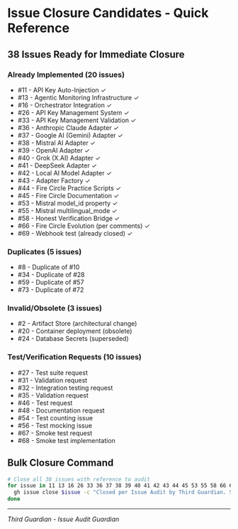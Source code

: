 # Issue Closure Candidates - Quick Reference

## 38 Issues Ready for Immediate Closure

### Already Implemented (20 issues)
- #11 - API Key Auto-Injection ✓
- #13 - Agentic Monitoring Infrastructure ✓
- #16 - Orchestrator Integration ✓
- #26 - API Key Management System ✓
- #33 - API Key Management Validation ✓
- #36 - Anthropic Claude Adapter ✓
- #37 - Google AI (Gemini) Adapter ✓
- #38 - Mistral AI Adapter ✓
- #39 - OpenAI Adapter ✓
- #40 - Grok (X.AI) Adapter ✓
- #41 - DeepSeek Adapter ✓
- #42 - Local AI Model Adapter ✓
- #43 - Adapter Factory ✓
- #44 - Fire Circle Practice Scripts ✓
- #45 - Fire Circle Documentation ✓
- #53 - Mistral model_id property ✓
- #55 - Mistral multilingual_mode ✓
- #58 - Honest Verification Bridge ✓
- #66 - Fire Circle Evolution (per comments) ✓
- #69 - Webhook test (already closed) ✓

### Duplicates (5 issues)
- #8 - Duplicate of #10
- #34 - Duplicate of #28
- #59 - Duplicate of #57
- #73 - Duplicate of #72

### Invalid/Obsolete (3 issues)
- #2 - Artifact Store (architectural change)
- #20 - Container deployment (obsolete)
- #24 - Database Secrets (superseded)

### Test/Verification Requests (10 issues)
- #27 - Test suite request
- #31 - Validation request
- #32 - Integration testing request
- #35 - Validation request
- #46 - Test request
- #48 - Documentation request
- #54 - Test counting issue
- #56 - Test mocking issue
- #67 - Smoke test request
- #68 - Smoke test implementation

## Bulk Closure Command

```bash
# Close all 38 issues with reference to audit
for issue in 11 13 16 26 33 36 37 38 39 40 41 42 43 44 45 53 55 58 66 69 8 34 59 73 2 20 24 27 31 32 35 46 48 54 56 67 68; do
  gh issue close $issue -c "Closed per Issue Audit by Third Guardian. See docs/issue_audit/FINAL_AUDIT_REPORT.md"
done
```

---
*Third Guardian - Issue Audit Guardian*
